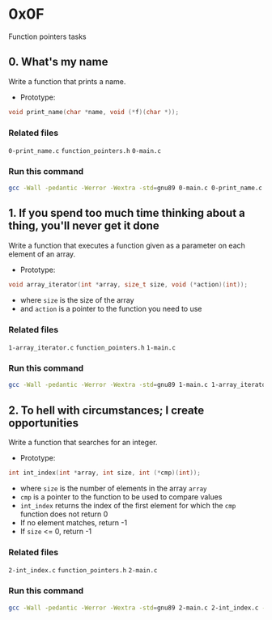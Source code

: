 # 0x0F
Function pointers tasks

## 0. What's my name
Write a function that prints a name.
- Prototype:
```C
void print_name(char *name, void (*f)(char *));
```

### Related files
`0-print_name.c` `function_pointers.h` `0-main.c`

### Run this command
```bash
gcc -Wall -pedantic -Werror -Wextra -std=gnu89 0-main.c 0-print_name.c -o a && ./a
```

## 1. If you spend too much time thinking about a thing, you'll never get it done
Write a function that executes a function given as a parameter on each element of an array.
- Prototype:
```C
void array_iterator(int *array, size_t size, void (*action)(int));
```
- where `size` is the size of the array
- and `action` is a pointer to the function you need to use

### Related files
`1-array_iterator.c` `function_pointers.h` `1-main.c`

### Run this command
```bash
gcc -Wall -pedantic -Werror -Wextra -std=gnu89 1-main.c 1-array_iterator.c -o b && ./b
```

## 2. To hell with circumstances; I create opportunities
Write a function that searches for an integer.
- Prototype:
```C
int int_index(int *array, int size, int (*cmp)(int));
```
- where `size` is the number of elements in the array `array`
- `cmp` is a pointer to the function to be used to compare values
- `int_index` returns the index of the first element for which the `cmp` function does not return 0
- If no element matches, return -1
- If `size` <= 0, return -1

### Related files
`2-int_index.c` `function_pointers.h` `2-main.c`

### Run this command
```bash
gcc -Wall -pedantic -Werror -Wextra -std=gnu89 2-main.c 2-int_index.c -o c && ./c
```


